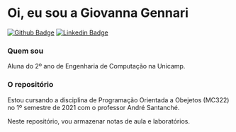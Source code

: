 # Oi, eu sou a Giovanna Gennari

[![Github Badge](https://img.shields.io/badge/-Github-000?style=flat-square&logo=Github&logoColor=white&link=https://github.com/gigennari)](https://github.com/gigennari)
[![Linkedin Badge](https://img.shields.io/badge/-LinkedIn-blue?style=flat-square&logo=Linkedin&logoColor=white&link=https://www.linkedin.com/in/giovannagennari/)](https://www.linkedin.com/in/giovannagennari/)

### Quem sou 
Aluna do 2º ano de Engenharia de Computação na Unicamp. 

### O repositório
Estou cursando a disciplina de Programação Orientada a Obejetos (MC322) no 1º semestre de 2021 com o professor André Santanché. 

Neste repositório, vou armazenar notas de aula e laboratórios. 
